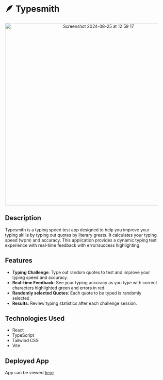 # 🪶 Typesmith
<div align="center">
  <a href="https://type-smith.vercel.app/" target="_blank"><img width="600" alt="Screenshot 2024-08-25 at 12 59 17" src="https://github.com/user-attachments/assets/9b894d76-80d1-4c3f-888c-4ef5f7f9b2e4"></a>
</div>

## Description
Typesmith is a typing speed test app designed to help you improve your typing skills by typing out quotes by literary greats. It calculates your typing speed (wpm) and accuracy. This application provides a dynamic typing test experience with real-time feedback with error/success highlighting.

## Features
- **Typing Challenge**: Type out random quotes to test and improve your typing speed and accuracy.
- **Real-time Feedback**: See your typing accuracy as you type with correct characters highlighted green and errors in red.
- **Randomly selected Quotes**: Each quote to be typed is randomly selected.
- **Results**: Review typing statistics after each challenge session.

## Technologies Used
- React
- TypeScript
- Tailwind CSS
- Vite

## Deployed App
App can be viewed [here](https://type-smith.vercel.app/)
